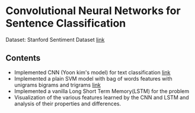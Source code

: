# Convolutional Neural Networks for Sentence Classification

Dataset: Stanford Sentiment Dataset [link](https://nlp.stanford.edu/sentiment/index.html) 

## Contents
* Implemented CNN (Yoon kim's model) for text classification  [link](http://arxiv.org/pdf/1408.5882v2.pdf) 
* Implemented a plain SVM model with bag of words features with unigrams bigrams and trigrams [link](http://www.inesc-id.pt/pt/indicadores/Ficheiros/6678.pdf) 
* Implemented a vanilla Long Short Term Memory(LSTM) for the problem 
* Visualization of the various features learned by the CNN and LSTM and analysis of their properties and differences. 